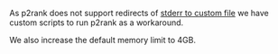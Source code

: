 As p2rank does not support redirects of 
[stderr to custom file](https://github.com/rdk/p2rank/issues/39)
we have custom scripts to run p2rank as a workaround.

We also increase the default memory limit to 4GB.
 